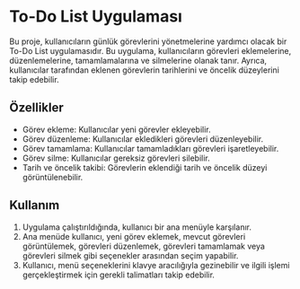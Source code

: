 # To-Do List Uygulaması

Bu proje, kullanıcıların günlük görevlerini yönetmelerine yardımcı olacak bir To-Do List uygulamasıdır. Bu uygulama, kullanıcıların görevleri eklemelerine, düzenlemelerine, tamamlamalarına ve silmelerine olanak tanır. Ayrıca, kullanıcılar tarafından eklenen görevlerin tarihlerini ve öncelik düzeylerini takip edebilir.

## Özellikler

- Görev ekleme: Kullanıcılar yeni görevler ekleyebilir.
- Görev düzenleme: Kullanıcılar ekledikleri görevleri düzenleyebilir.
- Görev tamamlama: Kullanıcılar tamamladıkları görevleri işaretleyebilir.
- Görev silme: Kullanıcılar gereksiz görevleri silebilir.
- Tarih ve öncelik takibi: Görevlerin eklendiği tarih ve öncelik düzeyi görüntülenebilir.

## Kullanım

 1. Uygulama çalıştırıldığında, kullanıcı bir ana menüyle karşılanır.
 2. Ana menüde kullanıcı, yeni görev eklemek, mevcut görevleri görüntülemek, görevleri düzenlemek, görevleri tamamlamak veya görevleri silmek gibi seçenekler arasından seçim yapabilir.
 3. Kullanıcı, menü seçeneklerini klavye aracılığıyla gezinebilir ve ilgili işlemi gerçekleştirmek için gerekli talimatları takip edebilir.



